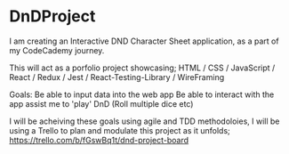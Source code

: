 # DnDProject

I am creating an Interactive DND Character Sheet application, as a part of my CodeCademy journey.

This will act as a porfolio project showcasing;
HTML / CSS / JavaScript / React / Redux / Jest / React-Testing-Library / WireFraming

Goals: 
Be able to input data into the web app
Be able to interact with the app assist me to 'play' DnD (Roll multiple dice etc) 

I will be acheiving these goals using agile and TDD methodoloies, I will be using a Trello to 
plan and modulate this project as it unfolds; 
    https://trello.com/b/fGswBq1t/dnd-project-board 
